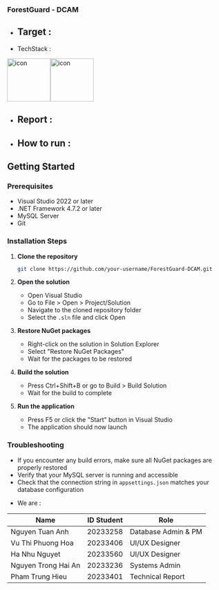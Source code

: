 ### ForestGuard - DCAM 
* Target :
  ---------------------------------------------
* TechStack :
<div style="display: flex; align-items: flex-start;"><img src="https://techstack-generator.vercel.app/csharp-icon.svg" alt="icon" width="100" height="100" /><img src="https://techstack-generator.vercel.app/mysql-icon.svg" alt="icon" width="100" height="100" /></div>

* Report :
  --------------------------------------------
* How to run : 
  --------------------------------------------
## Getting Started

### Prerequisites
- Visual Studio 2022 or later
- .NET Framework 4.7.2 or later
- MySQL Server
- Git

### Installation Steps

1. **Clone the repository**
   ```bash
   git clone https://github.com/your-username/ForestGuard-DCAM.git
   ```

2. **Open the solution**
   - Open Visual Studio
   - Go to File > Open > Project/Solution
   - Navigate to the cloned repository folder
   - Select the `.sln` file and click Open

3. **Restore NuGet packages**
   - Right-click on the solution in Solution Explorer
   - Select "Restore NuGet Packages"
   - Wait for the packages to be restored

4. **Build the solution**
   - Press Ctrl+Shift+B or go to Build > Build Solution
   - Wait for the build to complete

5. **Run the application**
   - Press F5 or click the "Start" button in Visual Studio
   - The application should now launch

### Troubleshooting
- If you encounter any build errors, make sure all NuGet packages are properly restored
- Verify that your MySQL server is running and accessible
- Check that the connection string in `appsettings.json` matches your database configuration

* We are :
<table>
  <thead>
    <tr>
      <th>Name</th>
      <th>ID Student</th>
      <th>Role </th>
    </tr>
  </thead>
  <tbody>
    <tr>
      <td>Nguyen Tuan Anh </td>
      <td>20233258</td>
      <td>Database Admin & PM</td>
    </tr>
    <tr>
      <td>Vu Thi Phuong Hoa</td>
      <td>20233406</td>
      <td>UI/UX Designer</td>
    </tr>
    <tr>
      <td>Ha Nhu Nguyet</td>
      <td>20233560</td>
      <td>UI/UX Designer</td>
    </tr>
    <tr>
      <td>Nguyen Trong Hai An</td>
      <td>20233236</td>
      <td>Systems Admin</td>
    </tr>
    <tr>
      <td>Pham Trung Hieu</td>
      <td>20233401</td>
      <td>Technical Report</td>
    </tr>
  </tbody>
</table>
